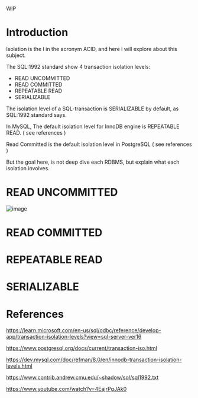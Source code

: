 WIP

# Introduction

Isolation is the I in the acronym ACID, and here i will explore about this subject. 

The SQL:1992 standard show 4 transaction isolation levels: 

- READ UNCOMMITTED
- READ COMMITTED
- REPEATABLE READ
- SERIALIZABLE

The isolation level of a SQL-transaction is SERIALIZABLE by default, as SQL:1992 standard says.

In MySQL, The default isolation level for InnoDB engine is REPEATABLE READ. ( see references )

Read Committed is the default isolation level in PostgreSQL ( see references )

But the goal here, is not deep dive each RDBMS, but explain what each isolation involves.

# READ UNCOMMITTED

![image](https://github.com/castro-research/databases-isolation-levels/assets/10711649/7d1a0055-f161-4042-a3cb-3e1c821161cb)


# READ COMMITTED

# REPEATABLE READ

# SERIALIZABLE

# References

https://learn.microsoft.com/en-us/sql/odbc/reference/develop-app/transaction-isolation-levels?view=sql-server-ver16

https://www.postgresql.org/docs/current/transaction-iso.html

https://dev.mysql.com/doc/refman/8.0/en/innodb-transaction-isolation-levels.html

https://www.contrib.andrew.cmu.edu/~shadow/sql/sql1992.txt

https://www.youtube.com/watch?v=4EajrPgJAk0